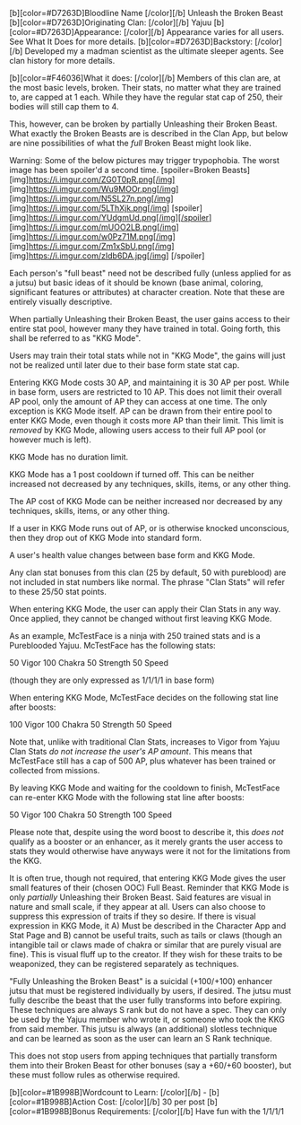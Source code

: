 [b][color=#D7263D]Bloodline Name [/color][/b] Unleash the Broken Beast
[b][color=#D7263D]Originating Clan: [/color][/b] Yajuu
[b][color=#D7263D]Appearance: [/color][/b] Appearance varies for all users. See What It Does for more details.
[b][color=#D7263D]Backstory: [/color][/b] Developed my a madman scientist as the ultimate sleeper agents. See clan history for more details.

[b][color=#F46036]What it does: [/color][/b] Members of this clan are, at the most basic levels, broken. Their stats, no matter what they are trained to, are capped at 1 each. While they have the regular stat cap of 250, their bodies will still cap them to 4.

This, however, can be broken by partially Unleashing their Broken Beast. What exactly the Broken Beasts are is described in the Clan App, but below are nine possibilities of what the _full_ Broken Beast might look like.


Warning: Some of the below pictures may trigger trypophobia. The worst image has been spoiler'd a second time.
[spoiler=Broken Beasts]
[img]https://i.imgur.com/ZG0T0pR.png[/img]
[img]https://i.imgur.com/Wu9MOOr.png[/img]
[img]https://i.imgur.com/N5SL27n.png[/img]
[img]https://i.imgur.com/5LThXjk.png[/img]
[spoiler][img]https://i.imgur.com/YUdgmUd.png[/img][/spoiler]
[img]https://i.imgur.com/mUOO2LB.png[/img]
[img]https://i.imgur.com/w0Pz71M.png[/img]
[img]https://i.imgur.com/Zm1xSbU.png[/img]
[img]https://i.imgur.com/zIdb6DA.jpg[/img]
[/spoiler]

Each person's "full beast" need not be described fully (unless applied for as a jutsu) but basic ideas of it should be known (base animal, coloring, significant features or attributes) at character creation. Note that these are entirely visually descriptive.

When partially Unleashing their Broken Beast, the user gains access to their entire stat pool, however many they have trained in total. Going forth, this shall be referred to as "KKG Mode".

Users may train their total stats while not in "KKG Mode", the gains will just not be realized until later due to their base form state stat cap.

Entering KKG Mode costs 30 AP, and maintaining it is 30 AP per post. While in base form, users are restricted to 10 AP. This does not limit their overall AP pool, only the amount of AP they can access at one time. The only exception is KKG Mode itself. AP can be drawn from their entire pool to enter KKG Mode, even though it costs more AP than their limit. This limit is *removed* by KKG Mode, allowing users access to their full AP pool (or however much is left).

KKG Mode has no duration limit.

KKG Mode has a 1 post cooldown if turned off. This can be neither increased not decreased by any techniques, skills, items, or any other thing.

The AP cost of KKG Mode can be neither increased nor decreased by any techniques, skills, items, or any other thing.

If a user in KKG Mode runs out of AP, or is otherwise knocked unconscious, then they drop out of KKG Mode into standard form.

A user's health value changes between base form and KKG Mode. 

Any clan stat bonuses from this clan (25 by default, 50 with pureblood) are not included in stat numbers like normal. The phrase "Clan Stats" will refer to these 25/50 stat points.

When entering KKG Mode, the user can apply their Clan Stats in any way. Once applied, they cannot be changed without first leaving KKG Mode.

As an example, McTestFace is a ninja with 250 trained stats and is a Pureblooded Yajuu. McTestFace has the following stats:

50 Vigor
100 Chakra
50 Strength
50 Speed

(though they are only expressed as 1/1/1/1 in base form)

When entering KKG Mode, McTestFace decides on the following stat line after boosts:

100 Vigor
100 Chakra
50 Strength
50 Speed

Note that, unlike with traditional Clan Stats, increases to Vigor from Yajuu Clan Stats _do not increase the user's AP amount_. This means that McTestFace still has a cap of 500 AP, plus whatever has been trained or collected from missions.

By leaving KKG Mode and waiting for the cooldown to finish, McTestFace can re-enter KKG Mode with the following stat line after boosts:

50 Vigor
100 Chakra
50 Strength
100 Speed

Please note that, despite using the word boost to describe it, this _does not_ qualify as a booster or an enhancer, as it merely grants the user access to stats they would otherwise have anyways were it not for the limitations from the KKG.

It is often true, though not required, that entering KKG Mode gives the user small features of their (chosen OOC) Full Beast. Reminder that KKG Mode is only _partially_ Unleashing their Broken Beast. Said features are visual in nature and small scale, if they appear at all. Users can also choose to suppress this expression of traits if they so desire. If there is visual expression in KKG Mode, it A) Must be described in the Character App and Stat Page and B) cannot be useful traits, such as tails or claws (though an intangible tail or claws made of chakra or similar that are purely visual are fine). This is visual fluff up to the creator. If they wish for these traits to be weaponized, they can be registered separately as techniques.

"Fully Unleashing the Broken Beast" is a suicidal (+100/+100) enhancer jutsu that must be registered individually by users, if desired. The jutsu must fully describe the beast that the user fully transforms into before expiring. These techniques are always S rank but do not have a spec. They can only be used by the Yajuu member who wrote it, or someone who took the KKG from said member. This jutsu is always (an additional) slotless technique and can be learned as soon as the user can learn an S Rank technique.

This does not stop users from apping techniques that partially transform them into their Broken Beast for other bonuses (say a +60/+60 booster), but these must follow rules as otherwise required. 

[b][color=#1B998B]Wordcount to Learn: [/color][/b] -
[b][color=#1B998B]Action Cost: [/color][/b] 30 per post
[b][color=#1B998B]Bonus Requirements: [/color][/b] Have fun with the 1/1/1/1